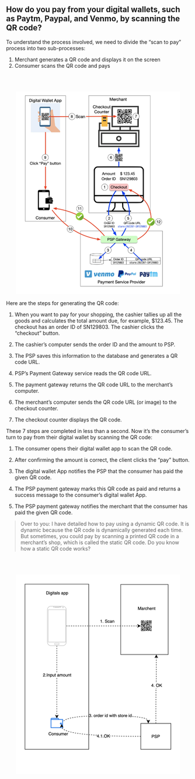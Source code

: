 

## How do you pay from your digital wallets, such as Paytm, Paypal, and Venmo, by scanning the QR code?

To understand the process involved, we need to divide the “scan to pay” process into two sub-processes:
1. Merchant generates a QR code and displays it on the screen
2. Consumer scans the QR code and pays

<br>
<br>
<p align="center">
  <img src="./assets/0-1.png" alt="Sublime's custom image" width="450"/>
</p>

Here are the steps for generating the QR code:

1. When you want to pay for your shopping, the cashier tallies up all the goods and calculates the total amount due, for example, $123.45. The checkout has an order ID of SN129803. The cashier clicks the “checkout” button.

1. The cashier’s computer sends the order ID and the amount to PSP.

1. The PSP saves this information to the database and generates a QR code URL.

1. PSP’s Payment Gateway service reads the QR code URL.

1. The payment gateway returns the QR code URL to the merchant’s computer.

1. The merchant’s computer sends the QR code URL (or image) to the checkout counter.

1. The checkout counter displays the QR code.

These 7 steps are completed in less than a second. Now it’s the consumer’s turn to pay from their digital wallet by scanning the QR code:

1. The consumer opens their digital wallet app to scan the QR code.

1. After confirming the amount is correct, the client clicks the “pay” button.

1. The digital wallet App notifies the PSP that the consumer has paid the given QR code.

1. The PSP payment gateway marks this QR code as paid and returns a success message to the consumer’s digital wallet App.

1. The PSP payment gateway notifies the merchant that the consumer has paid the given QR code. 

> Over to you: I have detailed how to pay using a dynamic QR code. It is dynamic because the QR code is dynamically generated each time. But sometimes, you could pay by scanning a printed QR code in a merchant’s shop, which is called the static QR code. Do you know how a static QR code works?

<br>
<br>
<p align="center">
  <img src="./assets/0-2.png" alt="Sublime's custom image" width="450"/>
</p>